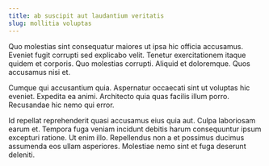 ```yaml
---
title: ab suscipit aut laudantium veritatis
slug: mollitia voluptas
---
```


Quo molestias sint consequatur maiores ut ipsa hic officia accusamus. Eveniet fugit corrupti sed explicabo velit. Tenetur exercitationem itaque quidem et corporis. Quo molestias corrupti. Aliquid et doloremque. Quos accusamus nisi et.

Cumque qui accusantium quia. Aspernatur occaecati sint ut voluptas hic eveniet. Expedita ea animi. Architecto quia quas facilis illum porro. Recusandae hic nemo qui error.

Id repellat reprehenderit quasi accusamus eius quia aut. Culpa laboriosam earum et. Tempora fuga veniam incidunt debitis harum consequuntur ipsum excepturi ratione. Ut enim illo. Repellendus non a et possimus ducimus assumenda eos ullam asperiores. Molestiae nemo sint et fuga deserunt deleniti.
